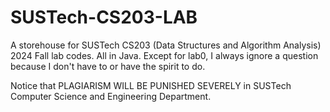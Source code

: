 # SUSTech-CS203-LAB
A storehouse for SUSTech CS203 (Data Structures and Algorithm Analysis) 2024 Fall lab codes. All in Java. Except for lab0, I always ignore a question because I don't have to or have the spirit to do.

Notice that PLAGIARISM WILL BE PUNISHED SEVERELY in SUSTech Computer Science and Engineering Department.
